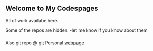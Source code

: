 ## Welcome to My Codespages


All of work availabe here. 

Some of the repos are hidden. -let me know if you know about them  

###

Also git repo @ [git](https://github.com/embuldeniya/)
Personal [webpage](cstechie.me)

